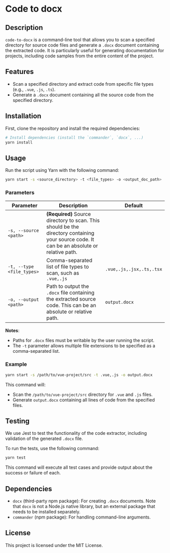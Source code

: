 # Code to docx

## Description

`code-to-docx` is a command-line tool that allows you to scan a specified directory for source code files and generate a `.docx` document containing the extracted code. It is particularly useful for generating documentation for projects, including code samples from the entire content of the project.

## Features

- Scan a specified directory and extract code from specific file types (e.g., `.vue`, `.js`, `.ts`).
- Generate a `.docx` document containing all the source code from the specified directory.

## Installation

First, clone the repository and install the required dependencies:

```sh
# Install dependencies (install the `commander`, `docx`, ...)
yarn install
```

## Usage

Run the script using Yarn with the following command:

```sh
yarn start -s <source_directory> -t <file_types> -o <output_doc_path>
```

### Parameters

| Parameter                 | Description                                                                                                                                | Default                  |
| ------------------------- | ------------------------------------------------------------------------------------------------------------------------------------------ | ------------------------ |
| `-s, --source <path>`     | **(Required)** Source directory to scan. This should be the directory containing your source code. It can be an absolute or relative path. |                          |
| `-t, --type <file_types>` | Comma-separated list of file types to scan, such as `.vue,.js`                                                                             | `.vue,.js,.jsx,.ts,.tsx` |
| `-o, --output <path>`     | Path to output the `.docx` file containing the extracted source code. This can be an absolute or relative path.                            | `output.docx`            |

**Notes**:

- Paths for `.docx` files must be writable by the user running the script.
- The `-t` parameter allows multiple file extensions to be specified as a comma-separated list.

### Example

```sh
yarn start -s /path/to/vue-project/src -t .vue,.js -o output.docx
```

This command will:

- Scan the `/path/to/vue-project/src` directory for `.vue` and `.js` files.
- Generate `output.docx` containing all lines of code from the specified files.

## Testing

We use Jest to test the functionality of the code extractor, including validation of the generated `.docx` file.

To run the tests, use the following command:

```sh
yarn test
```

This command will execute all test cases and provide output about the success or failure of each.

## Dependencies
- `docx` (third-party npm package): For creating `.docx` documents. Note that `docx` is not a Node.js native library, but an external package that needs to be installed separately.
- `commander` (npm package): For handling command-line arguments.

## License

This project is licensed under the MIT License.

